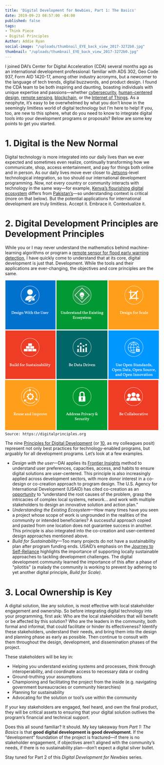 ```yaml
---
title: 'Digital Development for Newbies, Part 1: The Basics'
date: 2019-09-23 08:57:00 -04:00
published: false
tags:
- Think Piece
- Digital Principles
Author: Addie Ryan
social-image: "/uploads/thumbnail_EYE_back_view_2017-3272b0.jpg"
thumbnail: "/uploads/thumbnail_EYE_back_view_2017-3272b0.jpg"
---
```


I joined DAI’s Center for Digital Acceleration (CDA) several months ago as an international development professional: familiar with ADS 302, Geo Code 937, Form AID 1420-17, among other industry acronyms, but a newcomer to the language of tech trends, digital buzzwords, and product design. I found the CDA team to be both inspiring and daunting, boasting individuals with unique expertise and passions—whether [cybersecurity](https://dai-global-digital.com/tags/?tag=cyber-security-series), [human-centered design](https://dai-global-digital.com/tags/?tag=human-centered-design), [remote sensing](https://dai-global-digital.com/tags/?tag=remote-sensing-series), [blockchain](https://dai-global-digital.com/tags/?tag=blockchain-serieshttps://dai-global-digital.com/tags/?tag=blockchain-series), or the [Internet of Things](https://dai-global-digital.com/what-good-is-the-internet-of-things-to-people-who-dont-have-internet.html). As a neophyte, it’s easy to be overwhelmed by what you don’t know in the seemingly limitless world of digital technology but I’m here to help! If you, too, are new to this sphere, what do you need to know to integrate digital tools into your development programs or proposals? Below are some key points to get you started.

<!--more-->

# 1. Digital is the New Normal

Digital technology is more integrated into our daily lives than we ever expected and sometimes even realize, continually transforming how we communicate, shop, access entertainment, and pay for things both online and in person. As our daily lives move ever closer to [Jetsons](https://www.digitaltrends.com/home/evaluating-smart-home-technology-from-the-jetsons/)-level technological integration, so too should our international development programming. Now, not every country or community interacts with technology in the same way—for example, [Kenya’s flourishing digital ecosystem](https://dai-global-digital.com/applying-the-principles-for-digital-development-in-a-flourishing-digital-ecosystem.html) differs from [Pakistan’s](https://www.weforum.org/agenda/2018/11/pakistan-s-digital-revolution-is-happening-faster-than-you-think/)—so understanding context is critical (more on that below). But the potential applications for international development are truly limitless. Accept it. Embrace it. Contextualize it.

# 2. Digital Development Principles are Development Principles

While you or I may never understand the mathematics behind machine-learning algorithms or program a [remote sensor for flood early warning detection](https://www.dai.com/our-work/solutions/dai-maker-lab), I have quickly come to understand that at its core, digital development is just that. Development. While the tools and their applications are ever-changing, the objectives and core principles are the same.

![principles image.png](/uploads/principles%20image.png)`Source: https://digitalprinciples.org`

The nine [Principles for Digital Development](https://digitalprinciples.org/) (or [10](https://dai-global-digital.com/the-missing-digital-principle-educate-the-user.html), as my colleagues posit) represent not only best practices for technology-enabled programs, but arguably for all development programs. Let’s look at a few examples.

* *Design with the user*—DAI applies its [Frontier Insights](https://www.dai.com/our-work/solutions/digital-acceleration-solutions/insights-for-emerging-markets) method to understand user preferences, capacities, access, and habits to ensure digital solutions are user-centered. This principle is also increasingly applied across development sectors, with more donor interest in a co-design or co-creation approach to program design. The U.S. Agency for International Development (USAID) has cited co-creation as an [opportunity](https://www.google.com/url?sa=t&source=web&rct=j&url=https://www.usaid.gov/sites/default/files/documents/1868/Co-Creation-Discussion-Note-Final-External-May-31-2017.pdf&ved=2ahUKEwiPvcPEyOLkAhUFh-AKHch9A28QFjABegQIChAG&usg=AOvVaw3Bm91VWdcjudlB5wsisjQ7) to “understand the root causes of the problem, grasp the intricacies of complex local systems, network… and work with multiple stakeholders to design an innovative solution and action plan.”
* *Understanding the Existing Ecosystem*—How many times have you seen a project whose scope of work is ungrounded in the realities of the community or intended beneficiaries? A successful approach copied and pasted from one location does not guarantee success in another. This principle is also integrated into the co-creation and user-centered design approaches mentioned above.
* *Build for Sustainability*—Too many projects do not have a sustainability plan after program funding ends. USAID’s emphasis on the [Journey to Self-Reliance](https://www.usaid.gov/selfreliance) highlights the importance of supporting locally sustainable approaches to tackling development challenges. The digital development community learned the importance of this after a phase of "pilotitis" (a malady the community is working to prevent by adhering to yet another digital principle, *Build for Scale)*.

# 3. Local Ownership is Key

A digital solution, like any solution, is most effective with local stakeholder engagement and ownership. So before integrating digital technology into your programming, first ask: Who are the local stakeholders that will benefit or be affected by this solution? Who are the leaders in the community, both formal and informal, that could facilitate or hinder its effectiveness? Identify these stakeholders, understand their needs, and bring them into the design and planning phase as early as possible. Then continue to consult with them throughout the design, development, and dissemination phases of the project.

These stakeholders will be key in:

* Helping you understand existing systems and processes, think through interoperability, and coordinate access to necessary data or coding
* Ground-truthing your assumptions
* Championing and facilitating the project from the inside (e.g. navigating government bureaucracies or community hierarchies)
* Planning for sustainability
* Advocating for the solution or tool’s use within the community

If your key stakeholders are engaged, feel heard, and own the final product, they will be critical assets to ensuring that your digital solution outlives the program’s financial and technical support.

Does this all sound familiar? It should. My key takeaway from *Part 1: The Basics* is that **good digital development is good development**. If the “development” foundation of the project is fractured—if there is no stakeholder engagement, if objectives aren’t aligned with the community’s needs, if there is no sustainability plan—don’t expect a digital silver bullet.

Stay tuned for Part 2 of this *Digital Development for Newbies* series.